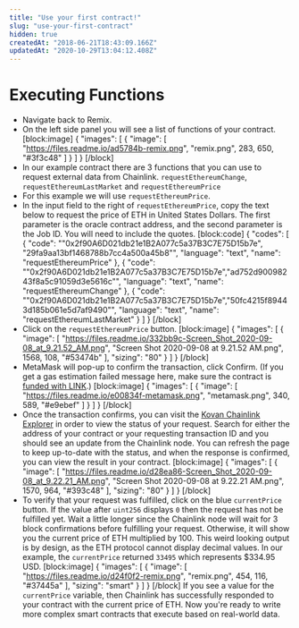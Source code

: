 ```yaml
---
title: "Use your first contract!"
slug: "use-your-first-contract"
hidden: true
createdAt: "2018-06-21T18:43:09.166Z"
updatedAt: "2020-10-29T13:04:12.408Z"
---
```

# Executing Functions

* Navigate back to Remix.
* On the left side panel you will see a list of functions of your contract.
[block:image]
{
  "images": [
    {
      "image": [
        "https://files.readme.io/ad5784b-remix.png",
        "remix.png",
        283,
        650,
        "#3f3c48"
      ]
    }
  ]
}
[/block]
* In our example contract there are 3 functions that you can use to request external data from Chainlink. `requestEthereumChange`, `requestEthereumLastMarket` and `requestEthereumPrice`
* For this example we will use `requestEthereumPrice`.
* In the input field to the right of `requestEthereumPrice`, copy the text below to request the price of ETH in United States Dollars. The first parameter is the oracle contract address, and the second parameter is the Job ID. You will need to include the quotes.
[block:code]
{
  "codes": [
    {
      "code": "\"0x2f90A6D021db21e1B2A077c5a37B3C7E75D15b7e\", \"29fa9aa13bf1468788b7cc4a500a45b8\"",
      "language": "text",
      "name": "requestEthereumPrice"
    },
    {
      "code": "\"0x2f90A6D021db21e1B2A077c5a37B3C7E75D15b7e\",\"ad752d90098243f8a5c91059d3e5616c\"",
      "language": "text",
      "name": "requestEthereumChange"
    },
    {
      "code": "\"0x2f90A6D021db21e1B2A077c5a37B3C7E75D15b7e\",\"50fc4215f89443d185b061e5d7af9490\"",
      "language": "text",
      "name": "requestEthereumLastMarket"
    }
  ]
}
[/block]
* Click on the `requestEthereumPrice` button.
[block:image]
{
  "images": [
    {
      "image": [
        "https://files.readme.io/332bb9c-Screen_Shot_2020-09-08_at_9.21.52_AM.png",
        "Screen Shot 2020-09-08 at 9.21.52 AM.png",
        1568,
        108,
        "#53474b"
      ],
      "sizing": "80"
    }
  ]
}
[/block]
* MetaMask will pop-up to confirm the transaction, click Confirm. (If you get a gas estimation failed message here, make sure the contract is [funded with LINK](doc:fund-your-contract).)
[block:image]
{
  "images": [
    {
      "image": [
        "https://files.readme.io/e00834f-metamask.png",
        "metamask.png",
        340,
        589,
        "#e9ebef"
      ]
    }
  ]
}
[/block]
* Once the transaction confirms, you can visit the <a href="https://kovan.explorer.chain.link/" target="_blank" rel="noreferrer, noopener">Kovan Chainlink Explorer</a> in order to view the status of your request. Search for either the address of your contract or your requesting transaction ID and you should see an update from the Chainlink node. You can refresh the page to keep up-to-date with the status, and when the response is confirmed, you can view the result in your contract.
[block:image]
{
  "images": [
    {
      "image": [
        "https://files.readme.io/d28ea86-Screen_Shot_2020-09-08_at_9.22.21_AM.png",
        "Screen Shot 2020-09-08 at 9.22.21 AM.png",
        1570,
        964,
        "#393c48"
      ],
      "sizing": "80"
    }
  ]
}
[/block]
* To verify that your request was fulfilled, click on the blue `currentPrice` button. If the value after `uint256` displays `0` then the request has not be fulfilled yet. Wait a little longer since the Chainlink node will wait for 3 block confirmations before fulfilling your request. Otherwise, it will show you the current price of ETH multiplied by 100. This weird looking output is by design, as the ETH protocol cannot display decimal values. In our example, the `currentPrice` returned `33495` which represents $334.95 USD.
[block:image]
{
  "images": [
    {
      "image": [
        "https://files.readme.io/d24f0f2-remix.png",
        "remix.png",
        454,
        116,
        "#37445a"
      ],
      "sizing": "smart"
    }
  ]
}
[/block]
If you see a value for the `currentPrice` variable, then Chainlink has successfully responded to your contract with the current price of ETH. Now you're ready to write more complex smart contracts that execute based on real-world data.